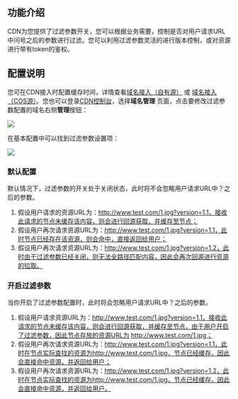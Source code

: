 ## 功能介绍

CDN为您提供了过滤参数开关，您可以根据业务需要，控制是否对用户请求URL中问号之后的参数进行过滤。您可以利用过滤参数灵活的进行版本控制，或对资源进行带有token的鉴权。



## 配置说明

您可在CDN接入时配置缓存时间，详情查看[域名接入（自有源）](https://www.qcloud.com/doc/product/228/5734) 或 [域名接入（COS源）](https://www.qcloud.com/doc/product/228/5735)。您也可以登录[CDN控制台](https://console.qcloud.com/cdn)，选择**域名管理** 页面，点击要修改过滤参数配置的域名右侧**管理**按钮：

![](https://mc.qcloudimg.com/static/img/9d802ad649c5f051b31bb87e42ddde5b/image.png)

在基本配置中可以找到过滤参数设置项：

![](https://mc.qcloudimg.com/static/img/38ad6d94d2d78b9acb2705ca975846d7/image.png)



### 默认配置

默认情况下，过滤参数的开关处于关闭状态，此时将不会忽略用户请求URL中？之后的参数。

1. 假设用户请求的资源URL为：http://www.test.com/1.jpg?version=1.1，接收此请求的节点未缓存该内容，则会进行回源获取，并缓存至节点；
2. 假设用户再次请求资源URL为：http://www.test.com/1.jpg?version=1.1，此时节点已经存在该资源，则会命中，直接返回给用户；
3. 假设用户再次请求资源URL为：http://www.test.com/1.jpg?version=1.2，此时由于过滤参数已经关闭，则无法全路径匹配内容，因此会再次回源进行资源的拉取。

### 开启过滤参数

当你开启了过滤参数配置时，此时将会忽略用户请求URL中？之后的参数。

1. 假设用户请求资源URL为：http://www.test.com/1.jpg?version=1.1，接收此请求的节点未缓存该内容，则会进行回源获取，并缓存至节点，由于用户开启了过滤参数，因此节点存放的资源URL为 http://www.test.com/1.jpg；
2. 假设用户再次请求资源URL为：http://www.test.com/1.jpg?version=1.1，此时在节点实际查找的资源为http://www.test.com/1.jpg，节点已经缓存，因此会直接命中资源，并返回给用户；
3. 假设用户再次请求资源URL为：http://www.test.com/1.jpg?version=1.2，此时在节点实际查找的资源为http://www.test.com/1.jpg，节点已经缓存，因此会直接命中资源，并返回给用户。

